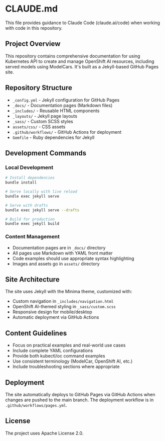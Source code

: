 # CLAUDE.md

This file provides guidance to Claude Code (claude.ai/code) when working with code in this repository.

## Project Overview

This repository contains comprehensive documentation for using Kubernetes API to create and manage OpenShift AI resources, including served models using ModelCars. It's built as a Jekyll-based GitHub Pages site.

## Repository Structure

- `_config.yml` - Jekyll configuration for GitHub Pages
- `_docs/` - Documentation pages (Markdown files)
- `_includes/` - Reusable HTML components
- `_layouts/` - Jekyll page layouts
- `_sass/` - Custom SCSS styles
- `assets/css/` - CSS assets
- `.github/workflows/` - GitHub Actions for deployment
- `Gemfile` - Ruby dependencies for Jekyll

## Development Commands

### Local Development
```bash
# Install dependencies
bundle install

# Serve locally with live reload
bundle exec jekyll serve

# Serve with drafts
bundle exec jekyll serve --drafts

# Build for production
bundle exec jekyll build
```

### Content Management
- Documentation pages are in `_docs/` directory
- All pages use Markdown with YAML front matter
- Code examples should use appropriate syntax highlighting
- Images and assets go in `assets/` directory

## Site Architecture

The site uses Jekyll with the Minima theme, customized with:
- Custom navigation in `_includes/navigation.html`
- OpenShift AI-themed styling in `_sass/custom.scss`
- Responsive design for mobile/desktop
- Automatic deployment via GitHub Actions

## Content Guidelines

- Focus on practical examples and real-world use cases
- Include complete YAML configurations
- Provide both kubectl/oc command examples
- Use consistent terminology (ModelCar, OpenShift AI, etc.)
- Include troubleshooting sections where appropriate

## Deployment

The site automatically deploys to GitHub Pages via GitHub Actions when changes are pushed to the main branch. The deployment workflow is in `.github/workflows/pages.yml`.

## License

The project uses Apache License 2.0.
